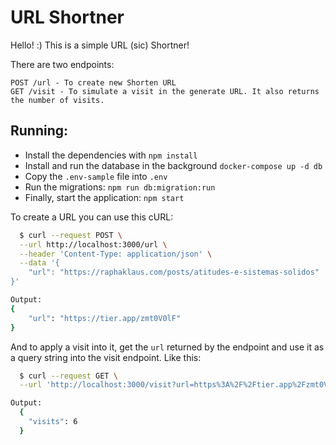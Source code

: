 # URL Shortner

Hello! :) This is a simple URL (sic) Shortner!

There are two endpoints:

```
POST /url - To create new Shorten URL
GET /visit - To simulate a visit in the generate URL. It also returns the number of visits.
```

## Running:

* Install the dependencies with `npm install`
* Install and run the database in the background `docker-compose up -d db`
* Copy the `.env-sample` file into `.env`
* Run the migrations: `npm run db:migration:run`
* Finally, start the application: `npm start`


To create a URL you can use this cURL:

```sh
  $ curl --request POST \
  --url http://localhost:3000/url \
  --header 'Content-Type: application/json' \
  --data '{
	"url": "https://raphaklaus.com/posts/atitudes-e-sistemas-solidos"
}'

Output:
{
	"url": "https://tier.app/zmt0V0lF"
}
```

And to apply a visit into it, get the `url` returned by the endpoint and use it as a query string into the visit endpoint. Like this:

```sh
  $ curl --request GET \
  --url 'http://localhost:3000/visit?url=https%3A%2F%2Ftier.app%2Fzmt0V0lF'

Output:
  {
    "visits": 6
  }
```

